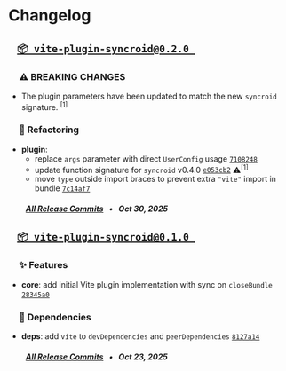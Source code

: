 # Changelog


## &ensp; [` 📦 vite-plugin-syncroid@0.2.0  `](https://github.com/kh4f/syncroid/compare/vite-plugin-syncroid@0.1.0...vite-plugin-syncroid@0.2.0)

### &nbsp;&nbsp;&nbsp;&nbsp;&nbsp;⚠️ BREAKING CHANGES
- The plugin parameters have been updated to match the new `syncroid` signature. <sup>[1]</sup>

### &nbsp;&nbsp;&nbsp;&nbsp;&nbsp;🚜 Refactoring
- **plugin**: 
  - replace `args` parameter with direct `UserConfig` usage [`7108248`](https://github.com/kh4f/syncroid/commit/7108248)
  - update function signature for `syncroid` v0.4.0 [`e053cb2`](https://github.com/kh4f/syncroid/commit/e053cb2) ⚠️<sup>[1]</sup>
  - move `type` outside import braces to prevent extra `"vite"` import in bundle [`7c14af7`](https://github.com/kh4f/syncroid/commit/7c14af7)

##### &emsp;&ensp;&nbsp;&nbsp; [_All Release Commits_](https://github.com/kh4f/syncroid/compare/vite-plugin-syncroid@0.1.0...vite-plugin-syncroid@0.2.0) &ensp;•&ensp; _Oct 30, 2025_


## &ensp; [` 📦 vite-plugin-syncroid@0.1.0  `](https://github.com/kh4f/syncroid/commits/vite-plugin-syncroid@0.1.0)

### &nbsp;&nbsp;&nbsp;&nbsp;&nbsp;✨ Features
- **core**: add initial Vite plugin implementation with sync on `closeBundle` [`28345a0`](https://github.com/kh4f/syncroid/commit/28345a0)

### &nbsp;&nbsp;&nbsp;&nbsp;&nbsp;🧩 Dependencies
- **deps**: add `vite` to `devDependencies` and `peerDependencies` [`8127a14`](https://github.com/kh4f/syncroid/commit/8127a14)

##### &emsp;&ensp;&nbsp;&nbsp; [_All Release Commits_](https://github.com/kh4f/syncroid/commits/vite-plugin-syncroid@0.1.0) &ensp;•&ensp; _Oct 23, 2025_